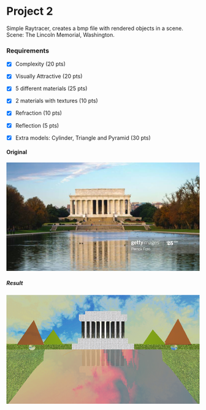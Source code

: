 # Project 2

Simple Raytracer, creates a bmp file with rendered objects in a scene. Scene: The Lincoln Memorial, Washington.


### Requirements

- [x] Complexity (20 pts)
- [x] Visually Attractive (20 pts)
- [x] 5 different materials (25 pts)
- [x] 2 materials with textures (10 pts)
- [x] Refraction (10 pts)
- [x] Reflection (5 pts)
- [x] Extra models: Cylinder, Triangle and Pyramid (30 pts)


#### Original
![original](https://github.com/gusmendez99/Graphics_P2_Raytracer/raw/master/memorial.jpg?raw=true)

##### Result
![out](https://github.com/gusmendez99/Graphics_P2_Raytracer/raw/master/out.bmp?raw=true)
